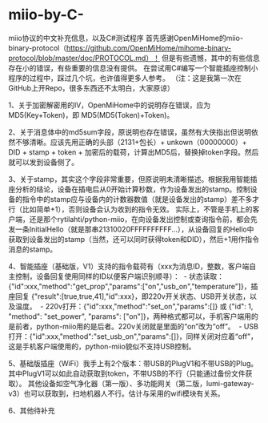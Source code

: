 # miio-by-C-
miio协议的中文补充信息，以及C#测试程序
首先感谢OpenMiHome的miio-binary-protocol（https://github.com/OpenMiHome/mihome-binary-protocol/blob/master/doc/PROTOCOL.md）！
但是有些遗憾，其中的有些信息存在小的错误，有些重要的信息没有提供。
在尝试用C#编写一个智能插座控制小程序的过程中，踩过几个坑，也许值得更多人参考。
（注：这是我第一次在GitHub上开Repo，很多东西还不太明白，大家原谅）

1、关于加密解密用的IV，OpenMiHome中的说明存在错误，应为 MD5(Key+Token)，即 MD5(MD5(Token)+Token)。

2、关于消息体中的md5sum字段，原说明也存在错误，虽然有大侠指出但说明依然不够清晰。应该先用正确的头部（2131+包长）+ unkown（00000000）+ DID + stamp + token + 加密后的载荷，计算出MD5后，替换掉token字段。然后就可以发到设备侧了。

3、关于stamp，其实这个字段非常重要，但原说明未清晰描述。根据我用智能插座分析的结论，设备在插电后从0开始计算秒数，作为设备发出的stamp。控制设备的指令中的stamp应与设备内的计数器数值（就是设备发出的stamp）差不多才行（比如简单+1），否则设备会认为收到的指令无效。
实际上，不管是手机上的客户端，还是那个rytilahti/python-miio，在向设备发出控制或查询指令前，都会先发一条InitialHello（就是那串21310020FFFFFFFFFF...），从设备回复的Hello中获取到设备发出的stamp（当然，还可以同时获得token和DID），然后+1用作指令消息的stamp。

4、智能插座（基础版，V1）支持的指令载荷有（xxx为消息ID，整数，客户端自主控制，设备回复使用同样的ID以便客户端识别顺寻）：
  - 状态读取：{"id":xxx,"method":"get_prop","params":["on","usb_on","temperature"]}，插座回复 {"result":[true,true,41],"id":xxx}，即220v开关状态、USB开关状态，以及温度。
  - 220v打开：{"id":xxx,"method":"set_on","params":[]} 或 {"id": 1, "method": "set_power", "params": ["on"]}，两种格式都可以，手机客户端用的是前者，python-miio用的是后者。220v关闭就是里面的“on”改为“off”。
  - USB打开：{"id":xxx,"method":"set_usb_on","params":[]}，同样关闭对应着“off”，这是手机客户端使用的，python-miio貌似不支持USB控制。

5、基础版插座（WiFi）我手上有2个版本：带USB的PlugV1和不带USB的Plug。其中PlugV1可以如此自动获取到token，不带USB的不行（只能通过备份文件获取）。
其他设备如空气净化器（第一版）、多功能网关（第二版，lumi-gateway-v3）也可以获取到，扫地机器人不行。估计与采用的wifi模块有关系。

6、其他待补充
